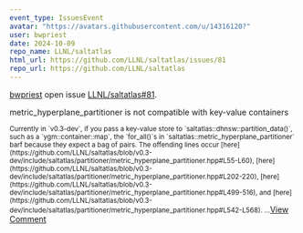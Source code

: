 ```yaml
---
event_type: IssuesEvent
avatar: "https://avatars.githubusercontent.com/u/14316120?"
user: bwpriest
date: 2024-10-09
repo_name: LLNL/saltatlas
html_url: https://github.com/LLNL/saltatlas/issues/81
repo_url: https://github.com/LLNL/saltatlas
---
```


<a href='https://github.com/bwpriest' target='_blank'>bwpriest</a> open issue <a href='https://github.com/LLNL/saltatlas/issues/81' target='_blank'>LLNL/saltatlas#81</a>.

<p>metric_hyperplane_partitioner is not compatible with key-value containers</p><small>Currently in `v0.3-dev`, if you pass a key-value store to `saltatlas::dhnsw::partition_data()`, such as a `ygm::container::map`, the `for_all()`s in `saltatlas::metric_hyperplane_partitioner` barf because they expect a bag of pairs. The offending lines occur  [here](https://github.com/LLNL/saltatlas/blob/v0.3-dev/include/saltatlas/partitioner/metric_hyperplane_partitioner.hpp#L55-L60), [here](https://github.com/LLNL/saltatlas/blob/v0.3-dev/include/saltatlas/partitioner/metric_hyperplane_partitioner.hpp#L202-220), [here](https://github.com/LLNL/saltatlas/blob/v0.3-dev/include/saltatlas/partitioner/metric_hyperplane_partitioner.hpp#L499-516), and [here](https://github.com/LLNL/saltatlas/blob/v0.3-dev/include/saltatlas/partitioner/metric_hyperplane_partitioner.hpp#L542-L568)....</small><a href='https://github.com/LLNL/saltatlas/issues/81' target='_blank'>View Comment</a>